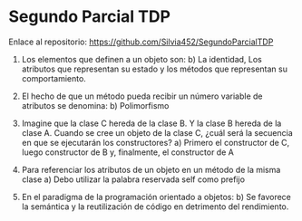 # Segundo Parcial TDP

Enlace al repositorio: https://github.com/Silvia452/SegundoParcialTDP

1) Los elementos que definen a un objeto son:
b) La identidad, Los atributos que representan su estado y los métodos que representan su comportamiento.

2) El hecho de que un método pueda recibir un número variable de atributos se denomina: 
b) Polimorfismo

3) Imagine que la clase C hereda de la clase B. Y la clase B hereda de la clase A. Cuando se cree un objeto de la clase C, ¿cuál será la secuencia en que se ejecutarán los constructores?
a) Primero el constructor de C, luego constructor de B y, finalmente, el constructor de A

4) Para referenciar los atributos de un objeto en un método de la misma clase
a) Debo utilizar la palabra reservada self como prefijo

5) En el paradigma de la programación orientado a objetos:
b) Se favorece la semántica y la reutilización de código en detrimento del rendimiento.
